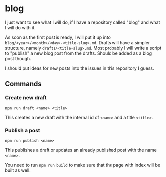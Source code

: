 # blog

I just want to see what I will do, if I have a repository called "blog" and what I will do with it.

As soon as the first post is ready, I will put it up into `blog/<year>/<month>/<day>-<title-slug>.md`. Drafts will have 
a simpler structure, namely `drafts/<title-slug>.md`. Most probably I will write a script to "publish" a new blog post 
from the drafts. Should be added as a blog post though.

I should put ideas for new posts into the issues in this repository I guess.

## Commands

### Create new draft

```
npm run draft <name> <title>
```

This creates a new draft with the internal id of `<name>` and a title `<title>`.

### Publish a post

```
npm run publish <name>
```

This publishes a draft or updates an already published post with the name `<name>`.

You need to run `npm run build` to make sure that the page with index will be built as well.
